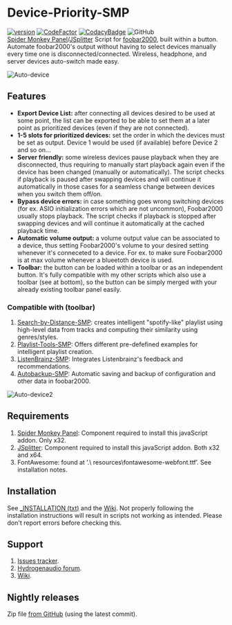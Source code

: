 # Device-Priority-SMP
[![version][version_badge]][changelog]
[![CodeFactor][codefactor_badge]](https://www.codefactor.io/repository/github/regorxxx/Device-Priority-SMP/overview/main)
[![CodacyBadge][codacy_badge]](https://www.codacy.com/gh/regorxxx/Device-Priority-SMP/dashboard?utm_source=github.com&amp;utm_medium=referral&amp;utm_content=regorxxx/Device-Priority-SMP&amp;utm_campaign=Badge_Grade)
![GitHub](https://img.shields.io/github/license/regorxxx/Device-Priority-SMP)  
[Spider Monkey Panel](https://theqwertiest.github.io/foo_spider_monkey_panel)/[JSplitter](https://foobar2000.ru/forum/viewtopic.php?t=6378) Script for [foobar2000](https://www.foobar2000.org), built within a button. Automate foobar2000's output without having to select devices manually every time one is disconnected/connected. Wireless, headphone, and server devices auto-switch made easy.

![Auto-device](https://user-images.githubusercontent.com/83307074/125860905-3127eee3-5618-4487-a181-b8defbd6031f.gif)

## Features

* **Export Device List:** after connecting all devices desired to be used at some point, the list can be exported to be able to set them at a later point as prioritized devices (even if they are not connected).
* **1-5 slots for prioritized devices:** set the order in which the devices must be set as output. Device 1 would be used (if available) before Device 2 and so on...
* **Server friendly:** some wireless devices pause playback when they are disconnected, thus requiring to manually start playback again even if the device has been changed (manually or automatically). The script checks if playback is paused after swapping devices and will continue it automatically in those cases for a seamless change between devices when you switch them off/on.
* **Bypass device errors:** in case something goes wrong switching devices (for ex. ASIO initialization errors which are not uncommon), Foobar2000 usually stops playback. The script checks if playback is stopped after swapping devices and will continue it automatically at the cached playback time.
* **Automatic volume output:** a volume output value can be associated to a device, thus setting Foobar2000's volume to your desired setting whenever it's conneceted to a device. For ex. to make sure Foobar2000 is at max volume whenever a blueetoth device is used.
* **Toolbar:** the button can be loaded within a toolbar or as an independent button. It's fully compatible with my other scripts which also use a toolbar (see at bottom), so the button can be simply merged with your already existing toolbar panel easily.

### Compatible with (toolbar)
 1. [Search-by-Distance-SMP](https://github.com/regorxxx/Search-by-Distance-SMP): creates intelligent "spotify-like" playlist using high-level data from tracks and computing their similarity using genres/styles.
 2. [Playlist-Tools-SMP](https://github.com/regorxxx/Playlist-Tools-SMP): Offers different pre-defefined examples for intelligent playlist creation.
 3. [ListenBrainz-SMP](https://github.com/regorxxx/ListenBrainz-SMP): Integrates Listenbrainz's feedback and recommendations.
 4. [Autobackup-SMP](https://github.com/regorxxx/Autobackup-SMP): Automatic saving and backup of configuration and other data in foobar2000.

![Auto-device2](https://user-images.githubusercontent.com/83307074/125861102-9253716b-ded6-41d5-83b5-84664edeb17f.gif)

## Requirements
 1. [Spider Monkey Panel](https://theqwertiest.github.io/foo_spider_monkey_panel): Component required to install this javaScript addon. Only x32.
 2. [JSplitter](https://foobar2000.ru/forum/viewtopic.php?t=6378): Component required to install this javaScript addon. Both x32 and x64.
 3. FontAwesome: found at ’.\ resources\fontawesome-webfont.ttf’. See installation notes.

## Installation
See [_INSTALLATION (txt)](https://github.com/regorxxx/Device-Priority-SMP/blob/main/_INSTALLATION.txt) and the [Wiki](https://github.com/regorxxx/Device-Priority-SMP/wiki/Installation).
Not properly following the installation instructions will result in scripts not working as intended. Please don't report errors before checking this.

## Support
 1. [Issues tracker](https://github.com/regorxxx/Device-Priority-SMP/issues).
 2. [Hydrogenaudio forum](https://hydrogenaud.io/index.php/topic,121615.0.html).
 3. [Wiki](https://github.com/regorxxx/Device-Priority-SMP/wiki).

## Nightly releases
Zip file [from GitHub](https://github.com/regorxxx/Device-Priority-SMP/archive/refs/heads/main.zip) (using the latest commit).

[changelog]: CHANGELOG.md
[version_badge]: https://img.shields.io/github/release/regorxxx/Device-Priority-SMP.svg
[codacy_badge]: https://api.codacy.com/project/badge/Grade/e04be28637dd40d99fae7bd92f740677
[codefactor_badge]: https://www.codefactor.io/repository/github/regorxxx/Device-Priority-SMP/badge/main
